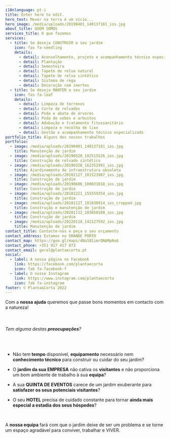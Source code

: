```yaml
---
i18nlanguage: pt-i
title: Enter here to edit.
hero_text: Mexer na terra é um vício...
hero_image: /media/uploads/20190401_140137181_ios.jpg
about_title: QUEM SOMOS
services_title: O que fazemos
services:
  - title: Se deseja CONSTRUIR o seu jardim
    icon: fas fa-seedling
    details:
      - detail: Aconselhamento, projeto e acompanhamento técnico especializado
      - detail: Plantação
      - detail: Sementeira
      - detail: Tapete de relva natural
      - detail: Tapete de relva sintético
      - detail: Sistema de rega
      - detail: Decoração com inertes
  - title: Se deseja MANTER o seu jardim
    icon: fas fa-leaf
    details:
      - detail: Limpeza de terrenos
      - detail: Corte de relvados
      - detail: Poda e abate de árvores
      - detail: Poda de sebes e arbustos
      - detail: Adubação e tratamento fitossanitário
      - detail: Limpeza e recolha de lixo
      - detail: Gestão e acompanhamento técnico especializado
portfolio_title: Alguns dos nossos trabalhos
portfolio:
  - image: /media/uploads/20190401_140137181_ios.jpg
    title: Manutenção de jardim
  - image: /media/uploads/20190520_102515526_ios.jpg
    title: Construção de relvado sintético
  - image: /media/uploads/20190328_162352991_ios.jpg
    title: Ajardinamento de infraestrutura obsoleta
  - image: /media/uploads/20181127_101523987_ios.jpg
    title: Construção de jardim
  - image: /media/uploads/20190606_100031018_ios.jpg
    title: Construção de jardim
  - image: /media/uploads/20181221_155559354_ios.jpg
    title: Construção de jardim
  - image: /media/uploads/20181127_101830914_ios_cropped.jpg
    title: Construção e manutenção de jardim
  - image: /media/uploads/20201112_103850180_ios.jpg
    title: Construção de jardim
  - image: /media/uploads/20220118_142127592_ios.jpg
    title: Manutenção de jardim
contact_title: Contacte-nos e peça o seu orçamento
contact_address: Estamos no GRANDE PORTO
contact_map: https://goo.gl/maps/4Na181imrQNAMpNx6
contact_phone: +351 917 417 873
contact_email: geral@plantaecorta.pt
social:
  - label: A nossa página no Facebook
    link: https://facebook.com/plantaecorta
    icon: fab fa-facebook-f
  - label: O nosso Instagram
    link: https://www.instagram.com/plantaecorta
    icon: fab fa-instagram
footer: © Planta&Corta 2022
---
```

Com a **nossa ajuda** queremos que passe bons momentos em contacto com a natureza!

 ﻿

###### Tem alguma destas **preocupações**? 

 ﻿



* Não tem **tempo** disponível, **equipamento** necessário nem **conhecimento técnico** para construir ou cuidar do seu jardim?
* O **jardim da sua EMPRESA** não cativa os **visitantes** e não proporciona um bom ambiente de trabalho à sua **equipa**?
* A sua **QUINTA DE EVENTOS** carece de um jardim exuberante para **satisfazer os seus potenciais visitantes**?
* O seu **HOTEL** precisa de cuidado constante para tornar **ainda mais especial a estadia dos seus hóspedes**?

   ﻿

A **nossa equipa** fará com que o jardim deixe de ser um problema e se torne um espaço agradável para conviver, trabalhar e VIVER.